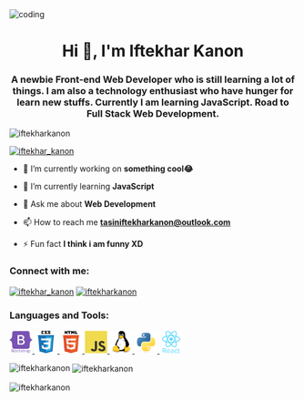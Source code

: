 <img alt="coding" width="1000" src="https://drive.google.com/uc?export=view&id=1kMh_BDuBNpASUcdpY2XDkl8D_k-7kM-N">
<h1 align="center">Hi 👋, I'm Iftekhar Kanon</h1>
<h3 align="center">A newbie Front-end Web Developer who is still learning a lot of things. I am also a technology enthusiast who have hunger for learn new stuffs. Currently I am learning JavaScript. Road to Full Stack Web Development.</h3>

<p align="left"> <img src="https://komarev.com/ghpvc/?username=iftekharkanon&label=Profile%20views&color=0e75b6&style=flat" alt="iftekharkanon" /> </p>

<p align="left"> <a href="https://twitter.com/iftekhar_kanon" target="blank"><img src="https://img.shields.io/twitter/follow/iftekhar_kanon?logo=twitter&style=for-the-badge" alt="iftekhar_kanon" /></a> </p>

- 🔭 I’m currently working on **something cool😂**

- 🌱 I’m currently learning **JavaScript**

- 💬 Ask me about **Web Development**

- 📫 How to reach me **tasiniftekharkanon@outlook.com**

- ⚡ Fun fact **I think i am funny XD**

<h3 align="left">Connect with me:</h3>
<p align="left">
<a href="https://twitter.com/iftekhar_kanon" target="blank"><img align="center" src="https://raw.githubusercontent.com/rahuldkjain/github-profile-readme-generator/master/src/images/icons/Social/twitter.svg" alt="iftekhar_kanon" height="30" width="40" /></a>
<a href="https://instagram.com/iftekharkanon" target="blank"><img align="center" src="https://raw.githubusercontent.com/rahuldkjain/github-profile-readme-generator/master/src/images/icons/Social/instagram.svg" alt="iftekharkanon" height="30" width="40" /></a>
</p>

<h3 align="left">Languages and Tools:</h3>
<p align="left"> <a href="https://getbootstrap.com" target="_blank" rel="noreferrer"> <img src="https://raw.githubusercontent.com/devicons/devicon/master/icons/bootstrap/bootstrap-plain-wordmark.svg" alt="bootstrap" width="40" height="40"/> </a> <a href="https://www.w3schools.com/css/" target="_blank" rel="noreferrer"> <img src="https://raw.githubusercontent.com/devicons/devicon/master/icons/css3/css3-original-wordmark.svg" alt="css3" width="40" height="40"/> </a> <a href="https://www.w3.org/html/" target="_blank" rel="noreferrer"> <img src="https://raw.githubusercontent.com/devicons/devicon/master/icons/html5/html5-original-wordmark.svg" alt="html5" width="40" height="40"/> </a> <a href="https://developer.mozilla.org/en-US/docs/Web/JavaScript" target="_blank" rel="noreferrer"> <img src="https://raw.githubusercontent.com/devicons/devicon/master/icons/javascript/javascript-original.svg" alt="javascript" width="40" height="40"/> </a> <a href="https://www.linux.org/" target="_blank" rel="noreferrer"> <img src="https://raw.githubusercontent.com/devicons/devicon/master/icons/linux/linux-original.svg" alt="linux" width="40" height="40"/> </a> <a href="https://www.python.org" target="_blank" rel="noreferrer"> <img src="https://raw.githubusercontent.com/devicons/devicon/master/icons/python/python-original.svg" alt="python" width="40" height="40"/> </a> <a href="https://reactjs.org/" target="_blank" rel="noreferrer"> <img src="https://raw.githubusercontent.com/devicons/devicon/master/icons/react/react-original-wordmark.svg" alt="react" width="40" height="40"/> </a> </p>

<p><img align="left" src="https://github-readme-stats.vercel.app/api/top-langs?username=iftekharkanon&show_icons=true&locale=en&layout=compact" alt="iftekharkanon" /></p>

<p>&nbsp;<img align="center" src="https://github-readme-stats.vercel.app/api?username=iftekharkanon&show_icons=true&locale=en" alt="iftekharkanon" /></p>

<p><img align="center" src="https://github-readme-streak-stats.herokuapp.com/?user=iftekharkanon&" alt="iftekharkanon" /></p>
